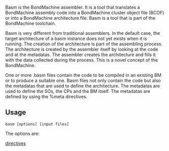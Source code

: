 Basm is the BondMachine assembler. It is a tool that translates a BondMachine assembly code into a BondMachine cluster object file (BCOF) or into a BondMachine architecture file. Basm is a tool that is part of the BondMachine toolchain.

Basm is very different from traditional assemblers. In the default case, the target architecture of a basm instance does not yet exists when it is running. The creation of the architecture is part of the assembling process. The architecture is created by the assembler itself by looking at the code and at the metadatas. The assembler creates the architecture and fills it with the data collected during the process.
 This is a novel concept of the BondMachine.

One or more .basm files contain the code to be compiled in an existing BM or to produce a suitable one. Basm files not only contain the code but also the metadatas that are used to define the architecture. The metadatas are used to define the SOs, the CPs and the BM itself. The metadatas are defined by using the %meta directives. 

## __Usage__ ##

    basm [options] [input files]

The options are:

[directives](directives)
